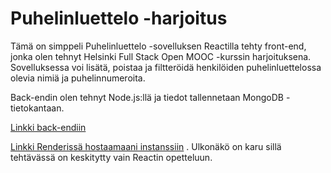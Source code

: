 
# Puhelinluettelo -harjoitus

Tämä on simppeli Puhelinluettelo -sovelluksen Reactilla tehty front-end, jonka olen tehnyt Helsinki Full Stack Open MOOC -kurssin harjoituksena. Sovelluksessa voi lisätä, poistaa ja filtteröidä henkilöiden puhelinluettelossa olevia nimiä ja puhelinnumeroita.

Back-endin olen tehnyt Node.js:llä ja tiedot tallennetaan MongoDB -tietokantaan.

[Linkki back-endiin](https://github.com/nkahe/puhelinluettelo-backend)

[Linkki Renderissä hostaamaani instanssiin](https://puhelinluettelo-backend-egxf.onrender.com) . Ulkonäkö on karu sillä tehtävässä on keskitytty vain Reactin opetteluun.
